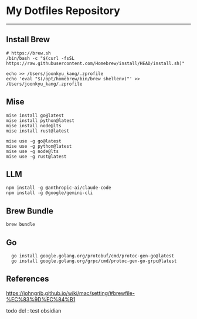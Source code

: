 # My Dotfiles Repository

---

## Install Brew

```
# https://brew.sh
/bin/bash -c "$(curl -fsSL https://raw.githubusercontent.com/Homebrew/install/HEAD/install.sh)"

echo >> /Users/joonkyu_kang/.zprofile
echo 'eval "$(/opt/homebrew/bin/brew shellenv)"' >> /Users/joonkyu_kang/.zprofile

```

## Mise

```
mise install go@latest
mise install python@latest
mise install node@lts
mise install rust@latest

mise use -g go@latest
mise use -g python@latest
mise use -g node@lts
mise use -g rust@latest
```

## LLM

```
npm install -g @anthropic-ai/claude-code
npm install -g @google/gemini-cli

```

## Brew Bundle

```
brew bundle
```

## Go

```
  go install google.golang.org/protobuf/cmd/protoc-gen-go@latest
  go install google.golang.org/grpc/cmd/protoc-gen-go-grpc@latest
```

## References

https://johngrib.github.io/wiki/mac/setting/#brewfile-%EC%83%9D%EC%84%B1

todo del : test obsidian
